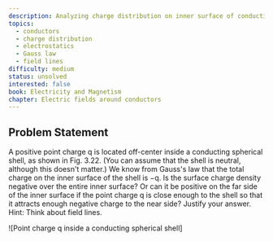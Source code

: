 ```yaml
---
description: Analyzing charge distribution on inner surface of conducting shell with internal point charge
topics:
  - conductors
  - charge distribution
  - electrostatics
  - Gauss law
  - field lines
difficulty: medium
status: unsolved
interested: false
book: Electricity and Magnetism
chapter: Electric fields around conductors
---
```


## Problem Statement
A positive point charge q is located off-center inside a conducting spherical shell, as shown in Fig. 3.22. (You can assume that the shell is neutral, although this doesn't matter.) We know from Gauss's law that the total charge on the inner surface of the shell is −q. Is the surface charge density negative over the entire inner surface? Or can it be positive on the far side of the inner surface if the point charge q is close enough to the shell so that it attracts enough negative charge to the near side? Justify your answer. Hint: Think about field lines.

![Point charge q inside a conducting spherical shell]
